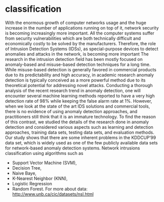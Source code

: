 # classification

With the enormous growth of computer networks usage and the huge increase in the number of applications running on top of it, network security is becoming increasingly more important. All the computer systems suffer from security vulnerabilities which are both technically difficult and economically costly to be solved by the manufacturers. Therefore, the role of Intrusion Detection Systems (IDSs), as special-purpose devices to detect anomalies and attacks in the network, is becoming more important
The research in the intrusion detection field has been mostly focused on anomaly-based and misuse-based detection techniques for a long time. While misuse-based detection is generally favored in commercial products due to its predictability and high accuracy, in academic research anomaly detection is typically conceived as a more powerful method due to its theoretical potential for addressing novel attacks.
Conducting a thorough analysis of the recent research trend in anomaly detection, one will encounter several machine learning methods reported to have a very high detection rate of 98% while keeping the false alarm rate at 1%. However, when we look at the state of the art IDS solutions and commercial tools, there is no evidence of using anomaly detection approaches, and practitioners still think that it is an immature technology. To find the reason of this contrast, we studied the details of the research done in anomaly detection and considered various aspects such as learning and detection approaches, training data sets, testing data sets, and evaluation methods. Our study shows that there are some inherent problems in the KDDCUP’99 data set, which is widely used as one of the few publicly available data sets for network-based anomaly detection systems.
Network intrusions classification using algorithms such as
- Support Vector Machine (SVM),
- Decision Tree,
- Naive Baye,
- K-Nearest Neighbor (KNN),
- Logistic Regression
- Random Forest.
For more about data: http://www.unb.ca/cic/datasets/nsl.html
